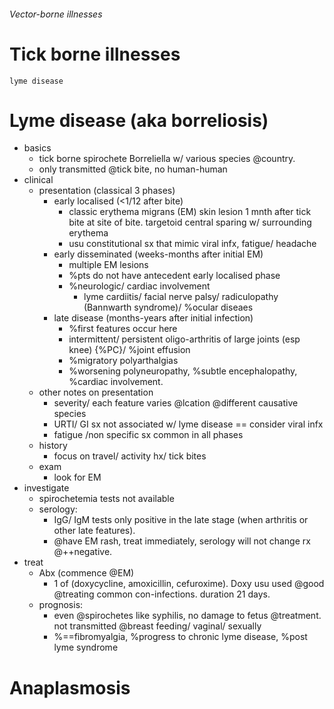 ###### Vector-borne illnesses

# Tick borne illnesses
    lyme disease

# Lyme disease (aka borreliosis)
- basics
    + tick borne spirochete Borreliella w/ various species @country. 
    + only transmitted @tick bite, no human-human
- clinical
    + presentation (classical 3 phases)
        * early localised (<1/12 after bite)
            - classic erythema migrans (EM) skin lesion 1 mnth after tick bite at site of bite.  targetoid central sparing w/ surrounding erythema
            - usu constitutional sx that mimic viral infx, fatigue/ headache
        * early disseminated (weeks-months after initial EM)
            - multiple EM lesions
            - %pts do not have antecedent early localised phase
            - %neurologic/ cardiac involvement
                + lyme cardiitis/ facial nerve palsy/ radiculopathy (Bannwarth syndrome)/ %ocular diseaes
        * late disease (months-years after initial infection)
            - %first features occur here
            - intermittent/ persistent oligo-arthritis of large joints (esp knee) {%PC}/ %joint effusion
            - %migratory polyarthalgias
            - %worsening polyneuropathy, %subtle encephalopathy, %cardiac involvement.
    + other notes on presentation
        * severity/ each feature varies @lcation @different causative species
        * URTI/ GI sx not associated w/ lyme disease == consider viral infx
        * fatigue /non specific sx common in all phases
    + history
        * focus on travel/ activity hx/ tick bites
    + exam 
        * look for EM
- investigate
    + spirochetemia tests not available
    + serology: 
        * IgG/ IgM tests only positive in the late stage (when arthritis or other late features). 
        * @have EM rash, treat immediately, serology will not change rx @++negative.
- treat
    + Abx (commence @EM)
        * 1 of (doxycycline, amoxicillin, cefuroxime). Doxy usu used @good @treating common con-infections. duration 21 days.
    + prognosis: 
        * even @spirochetes like syphilis, no damage to fetus @treatment. not transmitted @breast feeding/ vaginal/ sexually
        *   %==fibromyalgia, %progress to chronic lyme disease, %post lyme syndrome




# Anaplasmosis
